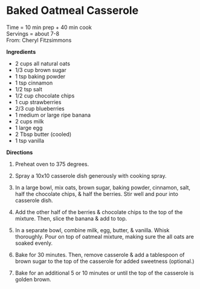 Baked Oatmeal Casserole
=====
Time = 10 min prep + 40 min cook \
Servings = about 7-8 \
From: Cheryl Fitzsimmons

**Ingredients**

- 2 cups all natural oats
- 1/3 cup brown sugar
- 1 tsp baking powder
- 1 tsp cinnamon
- 1/2 tsp salt
- 1/2 cup chocolate chips
- 1 cup strawberries
- 2/3 cup blueberries
- 1 medium or large ripe banana
- 2 cups milk
- 1 large egg
- 2 Tbsp butter (cooled)
- 1 tsp vanilla

**Directions**

1. Preheat oven to 375 degrees.

2. Spray a 10x10 casserole dish generously with cooking spray.

3. In a large bowl, mix oats, brown sugar, baking powder, cinnamon, salt, half the chocolate chips, & half the berries. Stir well and pour into casserole dish. 

4. Add the other half of the berries & chocolate chips to the top of the mixture. Then, slice the banana & add to top.

5. In a separate bowl, combine milk, egg, butter, & vanilla. Whisk thoroughly. Pour on top of oatmeal mixture, making sure the all oats are soaked evenly.

6. Bake for 30 minutes. Then, remove casserole & add a tablespoon of brown sugar to the top of the casserole for added sweetness (optional.) 

7. Bake for an additional 5 or 10 minutes or until the top of the casserole is golden brown.
